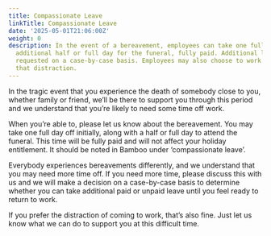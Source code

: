 ```yaml
---
title: Compassionate Leave
linkTitle: Compassionate Leave
date: '2025-05-01T21:06:00Z'
weight: 0
description: In the event of a bereavement, employees can take one full day and an
  additional half or full day for the funeral, fully paid. Additional leave can be
  requested on a case-by-case basis. Employees may also choose to work if they prefer
  that distraction.
---
```



In the tragic event that you experience the death of somebody close to you, whether family or friend, we’ll be there to support you through this period and we understand that you’re likely to need some time off work.

When you’re able to, please let us know about the bereavement. You may take one full day off initially, along with a half or full day to attend the funeral. This time will be fully paid and will not affect your holiday entitlement. It should be noted in Bamboo under ‘compassionate leave’.

Everybody experiences bereavements differently, and we understand that you may need more time off. If you need more time, please discuss this with us and we will make a decision on a case-by-case basis to determine whether you can take additional paid or unpaid leave until you feel ready to return to work.

If you prefer the distraction of coming to work, that’s also fine. Just let us know what we can do to support you at this difficult time.